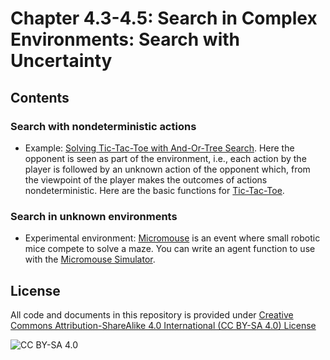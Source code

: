 # Chapter 4.3-4.5:  Search in Complex Environments: Search with Uncertainty	

## Contents

### Search with nondeterministic actions
* Example: [Solving Tic-Tac-Toe with And-Or-Tree Search](https://colab.research.google.com/github/mhahsler/CS7320-AI/blob/master/Games/tictactoe_and_or_tree_search.ipynb). Here the opponent is seen as part of the environment, i.e.,
each action by the player is followed by an unknown action of the opponent which, from the viewpoint of the player makes the outcomes of actions nondeterministic. 
Here are the basic functions for 
[Tic-Tac-Toe](https://colab.research.google.com/github/mhahsler/CS7320-AI/blob/master/Games/tictactoe_definitions.ipynb).

### Search in unknown environments
* Experimental environment: [Micromouse](https://en.wikipedia.org/wiki/Micromouse) is an event where small robotic mice compete to solve a maze. You can write an agent function to use with the 
[Micromouse Simulator](https://github.com/mackorone/mms-python). 


## License
All code and documents in this repository is provided under [Creative Commons Attribution-ShareAlike 4.0 International (CC BY-SA 4.0) License](https://creativecommons.org/licenses/by-sa/4.0/)

![CC BY-SA 4.0](https://licensebuttons.net/l/by-sa/3.0/88x31.png)